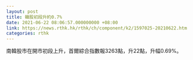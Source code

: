 ```yaml
---
layout: post
title: 韓股初段升約0.7%
date: 2021-06-22 08:06:57.000000000 +08:00
link: https://news.rthk.hk/rthk/ch/component/k2/1597025-20210622.htm
categories: rthk
---
```


南韓股市在開市初段上升，首爾綜合指數報3263點，升22點，升幅0.69%。
